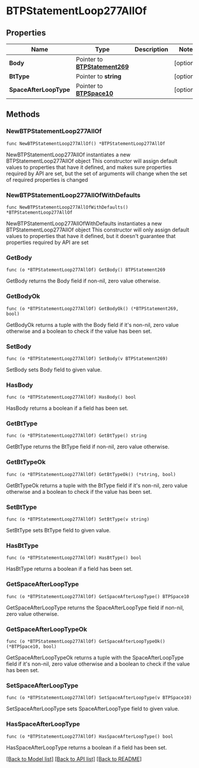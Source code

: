 # BTPStatementLoop277AllOf

## Properties

Name | Type | Description | Notes
------------ | ------------- | ------------- | -------------
**Body** | Pointer to [**BTPStatement269**](BTPStatement269.md) |  | [optional] 
**BtType** | Pointer to **string** |  | [optional] 
**SpaceAfterLoopType** | Pointer to [**BTPSpace10**](BTPSpace10.md) |  | [optional] 

## Methods

### NewBTPStatementLoop277AllOf

`func NewBTPStatementLoop277AllOf() *BTPStatementLoop277AllOf`

NewBTPStatementLoop277AllOf instantiates a new BTPStatementLoop277AllOf object
This constructor will assign default values to properties that have it defined,
and makes sure properties required by API are set, but the set of arguments
will change when the set of required properties is changed

### NewBTPStatementLoop277AllOfWithDefaults

`func NewBTPStatementLoop277AllOfWithDefaults() *BTPStatementLoop277AllOf`

NewBTPStatementLoop277AllOfWithDefaults instantiates a new BTPStatementLoop277AllOf object
This constructor will only assign default values to properties that have it defined,
but it doesn't guarantee that properties required by API are set

### GetBody

`func (o *BTPStatementLoop277AllOf) GetBody() BTPStatement269`

GetBody returns the Body field if non-nil, zero value otherwise.

### GetBodyOk

`func (o *BTPStatementLoop277AllOf) GetBodyOk() (*BTPStatement269, bool)`

GetBodyOk returns a tuple with the Body field if it's non-nil, zero value otherwise
and a boolean to check if the value has been set.

### SetBody

`func (o *BTPStatementLoop277AllOf) SetBody(v BTPStatement269)`

SetBody sets Body field to given value.

### HasBody

`func (o *BTPStatementLoop277AllOf) HasBody() bool`

HasBody returns a boolean if a field has been set.

### GetBtType

`func (o *BTPStatementLoop277AllOf) GetBtType() string`

GetBtType returns the BtType field if non-nil, zero value otherwise.

### GetBtTypeOk

`func (o *BTPStatementLoop277AllOf) GetBtTypeOk() (*string, bool)`

GetBtTypeOk returns a tuple with the BtType field if it's non-nil, zero value otherwise
and a boolean to check if the value has been set.

### SetBtType

`func (o *BTPStatementLoop277AllOf) SetBtType(v string)`

SetBtType sets BtType field to given value.

### HasBtType

`func (o *BTPStatementLoop277AllOf) HasBtType() bool`

HasBtType returns a boolean if a field has been set.

### GetSpaceAfterLoopType

`func (o *BTPStatementLoop277AllOf) GetSpaceAfterLoopType() BTPSpace10`

GetSpaceAfterLoopType returns the SpaceAfterLoopType field if non-nil, zero value otherwise.

### GetSpaceAfterLoopTypeOk

`func (o *BTPStatementLoop277AllOf) GetSpaceAfterLoopTypeOk() (*BTPSpace10, bool)`

GetSpaceAfterLoopTypeOk returns a tuple with the SpaceAfterLoopType field if it's non-nil, zero value otherwise
and a boolean to check if the value has been set.

### SetSpaceAfterLoopType

`func (o *BTPStatementLoop277AllOf) SetSpaceAfterLoopType(v BTPSpace10)`

SetSpaceAfterLoopType sets SpaceAfterLoopType field to given value.

### HasSpaceAfterLoopType

`func (o *BTPStatementLoop277AllOf) HasSpaceAfterLoopType() bool`

HasSpaceAfterLoopType returns a boolean if a field has been set.


[[Back to Model list]](../README.md#documentation-for-models) [[Back to API list]](../README.md#documentation-for-api-endpoints) [[Back to README]](../README.md)


